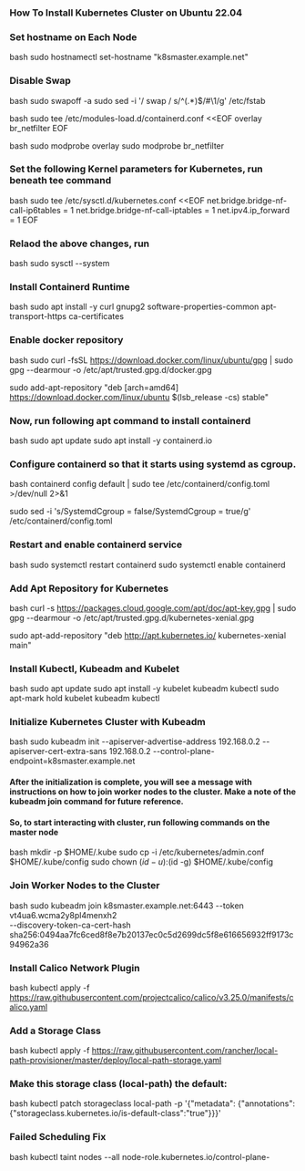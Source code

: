 ### How To Install Kubernetes Cluster on Ubuntu 22.04

### Set hostname on Each Node

bash
sudo hostnamectl set-hostname "k8smaster.example.net"


### Disable Swap

bash
sudo swapoff -a
sudo sed -i '/ swap / s/^\(.*\)$/#\1/g' /etc/fstab


bash
sudo tee /etc/modules-load.d/containerd.conf <<EOF
overlay
br_netfilter
EOF


bash
sudo modprobe overlay
sudo modprobe br_netfilter


### Set the following Kernel parameters for Kubernetes, run beneath tee command

bash
sudo tee /etc/sysctl.d/kubernetes.conf <<EOF
net.bridge.bridge-nf-call-ip6tables = 1
net.bridge.bridge-nf-call-iptables = 1
net.ipv4.ip_forward = 1
EOF


### Relaod the above changes, run

bash
sudo sysctl --system


### Install Containerd Runtime

bash
sudo apt install -y curl gnupg2 software-properties-common apt-transport-https ca-certificates


### Enable docker repository

bash
sudo curl -fsSL https://download.docker.com/linux/ubuntu/gpg | sudo gpg --dearmour -o /etc/apt/trusted.gpg.d/docker.gpg

sudo add-apt-repository "deb [arch=amd64] https://download.docker.com/linux/ubuntu $(lsb_release -cs) stable"


### Now, run following apt command to install containerd

bash
sudo apt update
sudo apt install -y containerd.io


### Configure containerd so that it starts using systemd as cgroup.

bash
containerd config default | sudo tee /etc/containerd/config.toml >/dev/null 2>&1

sudo sed -i 's/SystemdCgroup \= false/SystemdCgroup \= true/g' /etc/containerd/config.toml


### Restart and enable containerd service

bash
sudo systemctl restart containerd
sudo systemctl enable containerd


### Add Apt Repository for Kubernetes

bash
curl -s https://packages.cloud.google.com/apt/doc/apt-key.gpg | sudo gpg --dearmour -o /etc/apt/trusted.gpg.d/kubernetes-xenial.gpg

sudo apt-add-repository "deb http://apt.kubernetes.io/ kubernetes-xenial main"


### Install Kubectl, Kubeadm and Kubelet

bash
sudo apt update
sudo apt install -y kubelet kubeadm kubectl
sudo apt-mark hold kubelet kubeadm kubectl


### Initialize Kubernetes Cluster with Kubeadm

bash
sudo kubeadm init --apiserver-advertise-address 192.168.0.2 --apiserver-cert-extra-sans 192.168.0.2 --control-plane-endpoint=k8smaster.example.net


#### After the initialization is complete, you will see a message with instructions on how to join worker nodes to the cluster. Make a note of the kubeadm join command for future reference.

#### So, to start interacting with cluster, run following commands on the master node

bash
mkdir -p $HOME/.kube
sudo cp -i /etc/kubernetes/admin.conf $HOME/.kube/config
sudo chown $(id -u):$(id -g) $HOME/.kube/config


### Join Worker Nodes to the Cluster

bash
sudo kubeadm join k8smaster.example.net:6443 --token vt4ua6.wcma2y8pl4menxh2 \
   --discovery-token-ca-cert-hash sha256:0494aa7fc6ced8f8e7b20137ec0c5d2699dc5f8e616656932ff9173c94962a36


### Install Calico Network Plugin

bash
kubectl apply -f https://raw.githubusercontent.com/projectcalico/calico/v3.25.0/manifests/calico.yaml


### Add a Storage Class

bash
kubectl apply -f https://raw.githubusercontent.com/rancher/local-path-provisioner/master/deploy/local-path-storage.yaml


### Make this storage class (local-path) the default:

bash
kubectl patch storageclass local-path -p '{"metadata": {"annotations":{"storageclass.kubernetes.io/is-default-class":"true"}}}'


### Failed Scheduling Fix

bash
kubectl taint nodes --all node-role.kubernetes.io/control-plane-
